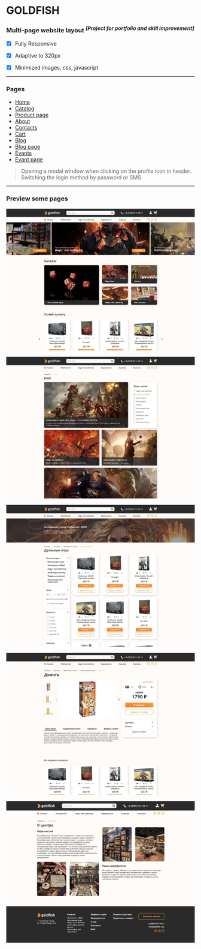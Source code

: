 # GOLDFISH
### **Multi-page website layout**   <sup>*[Project for portfolio and skill improvement]*</sup>

- [x] Fully Responsive

- [x] Adaptive to 320px

- [x] Minimized images, css, javascript

***
### Pages

- [Home](https://zevaniy.github.io/goldfish/ "Homepage")
- [Catalog](https://zevaniy.github.io/goldfish/catalog-page.html "Catalog")
- [Product page](https://zevaniy.github.io/goldfish/product-page.html "Product")
- [About](https://zevaniy.github.io/goldfish/about-page.html "About")
- [Contacts](https://zevaniy.github.io/goldfish/contacts-page.html "Contacts")
- [Cart](https://zevaniy.github.io/goldfish/cart-page.html "Cart")
- [Blog](https://zevaniy.github.io/goldfish/blog-page.html "Blog")
- [Blog page](https://zevaniy.github.io/goldfish/blog-one-page.html "Blog page")
- [Evants](https://zevaniy.github.io/goldfish/events-page.html "Evants")
- [Evant page](https://zevaniy.github.io/goldfish/events-one-page.html "Evant page")

> Opening a modal window when clicking on the profile icon in header.
> Switching the login method by password or SMS
 
 ***
 ### Preview some pages

![](/preview-images/home-page.jpg)


![](/preview-images/blog-page.jpg)


![](/preview-images/catalog-page.jpg)


![](/preview-images/product-page.jpg)


![](/preview-images/about-page.jpg)

